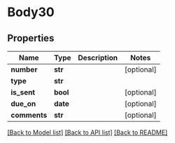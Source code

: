 # Body30

## Properties
Name | Type | Description | Notes
------------ | ------------- | ------------- | -------------
**number** | **str** |  | [optional] 
**type** | **str** |  | 
**is_sent** | **bool** |  | [optional] 
**due_on** | **date** |  | [optional] 
**comments** | **str** |  | [optional] 

[[Back to Model list]](../README.md#documentation-for-models) [[Back to API list]](../README.md#documentation-for-api-endpoints) [[Back to README]](../README.md)

